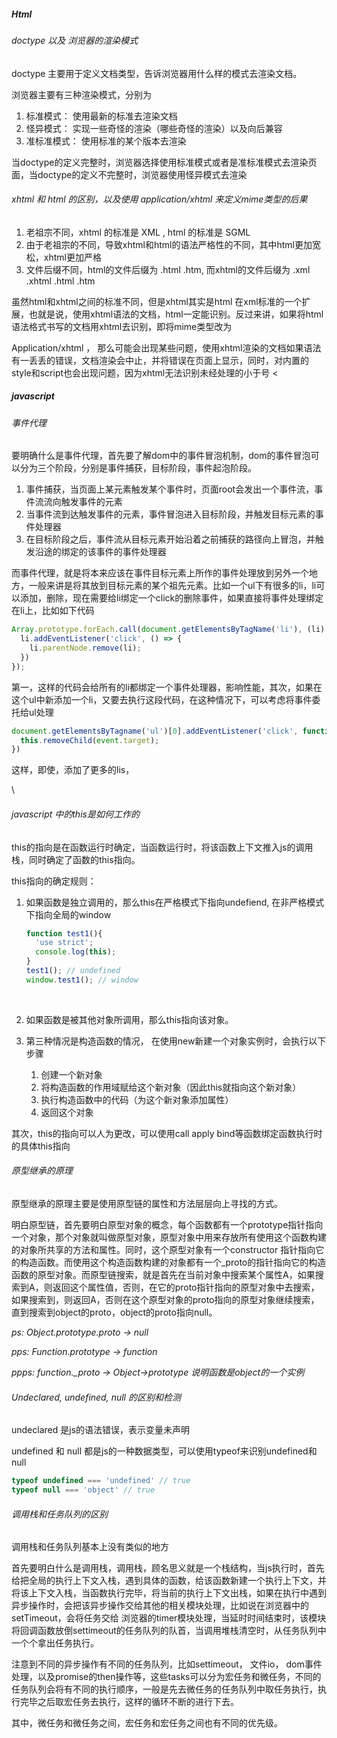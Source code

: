 ##### Html 

###### doctype 以及 浏览器的渲染模式

doctype 主要用于定义文档类型，告诉浏览器用什么样的模式去渲染文档。

浏览器主要有三种渲染模式，分别为

1. 标准模式： 使用最新的标准去渲染文档
2. 怪异模式： 实现一些奇怪的渲染（哪些奇怪的渲染）以及向后兼容
3. 准标准模式： 使用标准的某个版本去渲染

当doctype的定义完整时，浏览器选择使用标准模式或者是准标准模式去渲染页面，当doctype的定义不完整时，浏览器使用怪异模式去渲染



###### xhtml 和 html 的区别，以及使用 application/xhtml 来定义mime类型的后果

1. 老祖宗不同，xhtml 的标准是 XML , html 的标准是 SGML
2. 由于老祖宗的不同，导致xhtml和html的语法严格性的不同，其中html更加宽松，xhtml更加严格
3. 文件后缀不同，html的文件后缀为 .html  .htm, 而xhtml的文件后缀为 .xml .xhtml .html .htm

虽然html和xhtml之间的标准不同，但是xhtml其实是html 在xml标准的一个扩展，也就是说，使用xhtml语法的文档，html一定能识别。反过来讲，如果将html语法格式书写的文档用xhtml去识别，即将mime类型改为

 Application/xhtml ， 那么可能会出现某些问题，使用xhtml渲染的文档如果语法有一丢丢的错误，文档渲染会中止，并将错误在页面上显示，同时，对内置的style和script也会出现问题，因为xhtml无法识别未经处理的小于号 <

##### javascript

###### 事件代理

要明确什么是事件代理，首先要了解dom中的事件冒泡机制，dom的事件冒泡可以分为三个阶段，分别是事件捕获，目标阶段，事件起泡阶段。

1. 事件捕获，当页面上某元素触发某个事件时，页面root会发出一个事件流，事件流流向触发事件的元素
2. 当事件流到达触发事件的元素，事件冒泡进入目标阶段，并触发目标元素的事件处理器
3. 在目标阶段之后，事件流从目标元素开始沿着之前捕获的路径向上冒泡，并触发沿途的绑定的该事件的事件处理器

而事件代理，就是将本来应该在事件目标元素上所作的事件处理放到另外一个地方，一般来讲是将其放到目标元素的某个祖先元素。比如一个ul下有很多的li，li可以添加，删除，现在需要给li绑定一个click的删除事件，如果直接将事件处理绑定在li上，比如如下代码

```javascript
Array.prototype.forEach.call(document.getElementsByTagName('li'), (li) => {
  li.addEventListener('click', () => {
   	li.parentNode.remove(li);
  })
});
```

第一，这样的代码会给所有的li都绑定一个事件处理器，影响性能，其次，如果在这个ul中新添加一个li，又要去执行这段代码，在这种情况下，可以考虑将事件委托给ul处理

```Javascript
document.getElementsByTagname('ul')[0].addEventListener('click', function(event){
  this.removeChild(event.target);
})
```

这样，即使，添加了更多的lis，

\



###### javascript 中的this是如何工作的

this的指向是在函数运行时确定，当函数运行时，将该函数上下文推入js的调用栈，同时确定了函数的this指向。

this指向的确定规则：

1. 如果函数是独立调用的，那么this在严格模式下指向undefiend, 在非严格模式下指向全局的window

   ```javascript
   function test1(){
     'use strict';
     console.log(this); 
   }
   test1(); // undefined
   window.test1(); // window
   ```

   ​

2. 如果函数是被其他对象所调用，那么this指向该对象。

3. 第三种情况是构造函数的情况， 在使用new新建一个对象实例时，会执行以下步骤

   1. 创建一个新对象
   2. 将构造函数的作用域赋给这个新对象（因此this就指向这个新对象）
   3. 执行构造函数中的代码（为这个新对象添加属性）
   4. 返回这个对象

其次，this的指向可以人为更改，可以使用call apply bind等函数绑定函数执行时的具体this指向



###### 原型继承的原理

原型继承的原理主要是使用原型链的属性和方法层层向上寻找的方式。

明白原型链，首先要明白原型对象的概念，每个函数都有一个prototype指针指向一个对象，那个对象就叫做原型对象，原型对象中用来存放所有使用这个函数构建的对象所共享的方法和属性。同时，这个原型对象有一个constructor 指针指向它的构造函数。而使用这个构造函数构建的对象都有一个_proto的指针指向它的构造函数的原型对象。而原型链搜索，就是首先在当前对象中搜索某个属性A，如果搜索到A，则返回这个属性值，否则，在它的proto指针指向的原型对象中去搜索，如果搜索到，则返回A，否则在这个原型对象的proto指向的原型对象继续搜索，直到搜索到object的proto，object的proto指向null。

*ps: Object.prototype.proto -> null*

*pps: Function.prototype -> function*

*ppps: function._proto -> Object->prototype 说明函数是object的一个实例*



###### Undeclared, undefined, null 的区别和检测

undeclared 是js的语法错误，表示变量未声明

undefined 和 null 都是js的一种数据类型，可以使用typeof来识别undefined和null

```javascript
typeof undefined === 'undefined' // true
typeof null === 'object' // true
```



###### 调用栈和任务队列的区别

调用栈和任务队列基本上没有类似的地方

首先要明白什么是调用栈，调用栈，顾名思义就是一个栈结构，当js执行时，首先给把全局的执行上下文入栈，遇到具体的函数，给该函数新建一个执行上下文，并将该上下文入栈，当函数执行完毕，将当前的执行上下文出栈，如果在执行中遇到异步操作时，会把该异步操作交给其他的相关模块处理，比如说在浏览器中的setTimeout，会将任务交给 浏览器的timer模块处理，当延时时间结束时，该模块将回调函数放倒settimeout的任务队列的队首，当调用堆栈清空时，从任务队列中一个个拿出任务执行。

注意到不同的异步操作有不同的任务队列，比如settimeout， 文件io， dom事件处理，以及promise的then操作等，这些tasks可以分为宏任务和微任务，不同的任务队列会将有不同的执行顺序，一般是先去微任务的任务队列中取任务执行，执行完毕之后取宏任务去执行，这样的循环不断的进行下去。

其中，微任务和微任务之间，宏任务和宏任务之间也有不同的优先级。